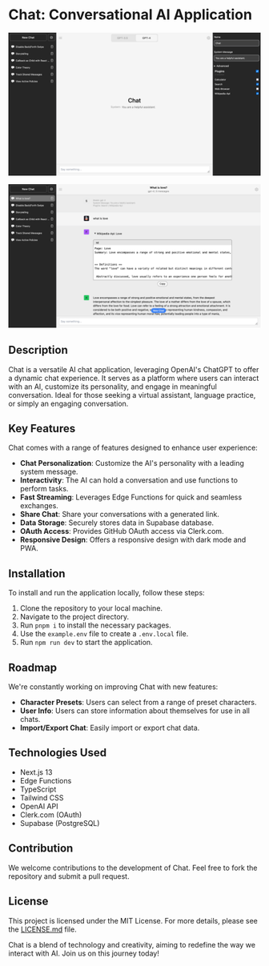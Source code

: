 # Chat: Conversational AI Application

![Default Page](./screenshots/screenshot-0.png)

![Chat Page](./screenshots/screenshot-1.png)

## Description

Chat is a versatile AI chat application, leveraging OpenAI's ChatGPT to offer a dynamic chat experience. It serves as a platform where users can interact with an AI, customize its personality, and engage in meaningful conversation. Ideal for those seeking a virtual assistant, language practice, or simply an engaging conversation.

## Key Features

Chat comes with a range of features designed to enhance user experience:

-   **Chat Personalization**: Customize the AI's personality with a leading system message.
-   **Interactivity**: The AI can hold a conversation and use functions to perform tasks.
-   **Fast Streaming**: Leverages Edge Functions for quick and seamless exchanges.
-   **Share Chat**: Share your conversations with a generated link.
-   **Data Storage**: Securely stores data in Supabase database.
-   **OAuth Access**: Provides GitHub OAuth access via Clerk.com.
-   **Responsive Design**: Offers a responsive design with dark mode and PWA.

## Installation

To install and run the application locally, follow these steps:

1. Clone the repository to your local machine.
2. Navigate to the project directory.
3. Run `pnpm i` to install the necessary packages.
4. Use the `example.env` file to create a `.env.local` file.
5. Run `npm run dev` to start the application.

## Roadmap

We're constantly working on improving Chat with new features:

-   **Character Presets**: Users can select from a range of preset characters.
-   **User Info**: Users can store information about themselves for use in all chats.
-   **Import/Export Chat**: Easily import or export chat data.

## Technologies Used

-   Next.js 13
-   Edge Functions
-   TypeScript
-   Tailwind CSS
-   OpenAI API
-   Clerk.com (OAuth)
-   Supabase (PostgreSQL)

## Contribution

We welcome contributions to the development of Chat. Feel free to fork the repository and submit a pull request.

## License

This project is licensed under the MIT License. For more details, please see the [LICENSE.md](LICENSE.md) file.

Chat is a blend of technology and creativity, aiming to redefine the way we interact with AI. Join us on this journey today!
